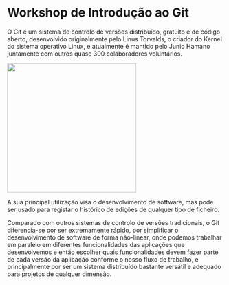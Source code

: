 # Workshop de Introdução ao Git

O Git é um sistema de controlo de versões distribuído, gratuito e de código aberto, desenvolvido originalmente pelo Linus Torvalds, o criador do Kernel do sistema operativo Linux, e atualmente é mantido pelo Junio Hamano juntamente com outros quase 300 colaboradores voluntários.

<img src="https://upload.wikimedia.org/wikipedia/commons/thumb/e/e0/Git-logo.svg/1920px-Git-logo.svg.png" width="300" />

A sua principal utilização visa o desenvolvimento de software, mas pode ser usado para registar o histórico de edições de qualquer tipo de ficheiro.

Comparado com outros sistemas de controlo de versões tradicionais, o Git diferencia-se por ser extremamente rápido, por simplificar o desenvolvimento de software de forma não-linear, onde podemos trabalhar em paralelo em diferentes funcionalidades das aplicações que desenvolvemos e então escolher quais funcionalidades devem fazer parte de cada versão da aplicação conforme o nosso fluxo de trabalho, e principalmente por ser um sistema distribuído bastante versátil e adequado para projetos de qualquer dimensão.
